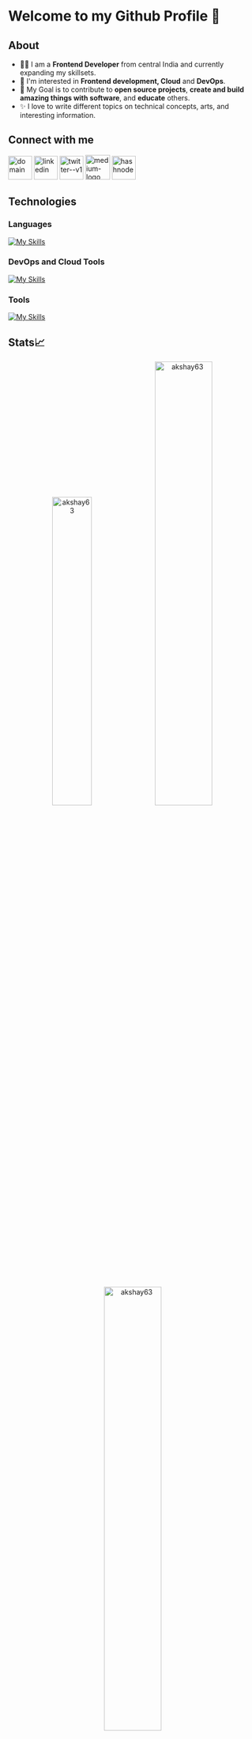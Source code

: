# Welcome to my Github Profile 👋

## About
- 👩‍💻 I am a **Frontend Developer** from central India and currently expanding my skillsets.
- 🌱 I'm interested in **Frontend development, Cloud** and **DevOps**.
- 🎯 My Goal is to contribute to **open source projects**, **create and build amazing things with software**, and **educate** others.
- ✨ I love to write different topics on technical concepts, arts, and interesting information.

## Connect with me
[<img width="48" height="48" src="https://img.icons8.com/fluency/48/domain.png" alt="domain"/>](http://meshramakshay.in/)
[<img width="48" height="48" src="https://img.icons8.com/fluency/48/linkedin.png" alt="linkedin"/>](https://www.linkedin.com/in/ameshram)
[<img width="48" height="48" src="https://img.icons8.com/color/48/twitter--v1.png" alt="twitter--v1"/>](https://www.twitter.com/aka_akshaymesh)
[<img width="50" height="50" src="https://img.icons8.com/ios-filled/50/medium-logo.png" alt="medium-logo"/>](https://iamakshaymeshram.medium.com/)
[<img width="48" height="48" src="https://img.icons8.com/color/48/hashnode.png" alt="hashnode"/>](https://akshaymeshram.hashnode.dev/)

## Technologies
### Languages
[![My Skills](https://skills.thijs.gg/icons?i=js,c,postgres,html,css,react)](https://skills.thijs.gg)

### DevOps and Cloud Tools
[![My Skills](https://skills.thijs.gg/icons?i=docker,kubernetes,grafana,prometheus,vim)](https://skills.thijs.gg)

### Tools
[![My Skills](https://skills.thijs.gg/icons?i=figma,git,md)](https://skills.thijs.gg)


## Stats📈 
<p align="center"> <img width="40%" src="https://github-readme-stats.vercel.app/api/top-langs?username=akshay63&show_icons=true&theme=dracula&title_color=ff8000&text_color=ffffff&bg_color=6a6a6a&locale=en&layout=compact&hide_border=true" alt="akshay63" />  <img width="48%" src="https://github-readme-stats.vercel.app/api?username=akshay63&show_icons=true&theme=dracula&title_color=ff8000&text_color=ffffff&bg_color=6a6a6a&locale=en&hide_border=true" alt="akshay63" /> <img width="48%" src="https://github-readme-streak-stats.herokuapp.com/?user=akshay63&theme=highcontrast&hide_border=true" alt="akshay63" /> </p>

<p align="center"> <img width="40%" src="https://github-readme-stats.vercel.app/api/top-langs?username=akshay63&show_icons=true&theme=dracula&title_color=3C0753&text_color=FFF8E3&bg_color=030637&locale=en&layout=compact&hide_border=true" alt="akshay63" />  <img width="48%" src="https://github-readme-stats.vercel.app/api?username=akshay63&show_icons=true&theme=dracula&title_color=ff8000&text_color=ffffff&bg_color=6a6a6a&locale=en&hide_border=true" alt="akshay63" /> <img width="48%" src="https://github-readme-streak-stats.herokuapp.com/?user=akshay63&theme=highcontrast&hide_border=true" alt="akshay63" /> </p>

<!--
**akshay63/akshay63** is a ✨ _special_ ✨ repository because its `README.md` (this file) appears on your GitHub profile.

Here are some ideas to get you started:

- 🔭 I’m currently working on ...
- 🌱 I’m currently learning ...
- 👯 I’m looking to collaborate on ...
- 🤔 I’m looking for help with ...
- 💬 Ask me about ...
- 📫 How to reach me: ...
- 😄 Pronouns: ...
- ⚡ Fun fact: ...

https://javascript.plainenglish.io/make-your-github-profile-standout-to-attract-better-opportunities-b9114b7ef686
https://reactjsexample.com/skill-icons-beautiful-skills-icons-for-your-github-readme/#icons-list
https://shields.io/
https://icons8.com/icons
-->
